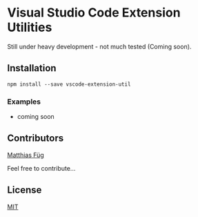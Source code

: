 # Visual Studio Code Extension Utilities

Still under heavy development - not much tested (Coming soon).

## Installation

```
npm install --save vscode-extension-util
```

### Examples

- coming soon

## Contributors

[Matthias Füg](https://github.com/mfueg)

Feel free to contribute...

## License

[MIT](https://github.com/mfueg/crucible-connector/blob/master/LICENSE)
